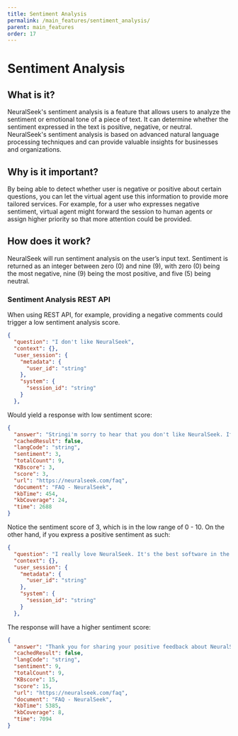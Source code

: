 ```yaml
---
title: Sentiment Analysis
permalink: /main_features/sentiment_analysis/
parent: main_features
order: 17
---
```


# Sentiment Analysis

## What is it?
NeuralSeek's sentiment analysis is a feature that allows users to analyze the sentiment or emotional tone of a piece of text. It can determine whether the sentiment expressed in the text is positive, negative, or neutral. NeuralSeek's sentiment analysis is based on advanced natural language processing techniques and can provide valuable insights for businesses and organizations.

## Why is it important?
By being able to detect whether user is negative or positive about certain questions, you can let the virtual agent use this information to provide more tailored services. For example, for a user who expresses negative sentiment, virtual agent might forward the session to human agents or assign higher priority so that more attention could be provided.

## How does it work?
NeuralSeek will run sentiment analysis on the user’s input text. Sentiment is returned as an integer between zero (0) and nine (9), with zero (0) being the most negative, nine (9) being the most positive, and five (5) being neutral.

### Sentiment Analysis REST API
When using REST API, for example, providing a negative comments could trigger a low sentiment analysis score.
```JSON
{
  "question": "I don't like NeuralSeek",
  "context": {},
  "user_session": {
    "metadata": {
      "user_id": "string"
    },
    "system": {
      "session_id": "string"
    }
  },

```
Would yield a response with low sentiment score:
```JSON
{
  "answer": "Stringi'm sorry to hear that you don't like NeuralSeek. If you have any specific concerns or feedback, please let me know and I'll do my best to assist you.",
  "cachedResult": false,
  "langCode": "string",
  "sentiment": 3,
  "totalCount": 9,
  "KBscore": 3,
  "score": 3,
  "url": "https://neuralseek.com/faq",
  "document": "FAQ - NeuralSeek",
  "kbTime": 454,
  "kbCoverage": 24,
  "time": 2688
}
```
Notice the sentiment score of 3, which is in the low range of 0 - 10. On the other hand, if you express a positive sentiment as such:
```JSON
{
  "question": "I really love NeuralSeek. It's the best software in the world.",
  "context": {},
  "user_session": {
    "metadata": {
      "user_id": "string"
    },
    "system": {
      "session_id": "string"
    }
  },
```
The response will have a higher sentiment score:
```JSON
{
  "answer": "Thank you for sharing your positive feedback about NeuralSeek.  I cannot have personal opinions, but I'm glad to hear that you find NeuralSeek to be the best software in the world.",
  "cachedResult": false,
  "langCode": "string",
  "sentiment": 9,
  "totalCount": 9,
  "KBscore": 15,
  "score": 15,
  "url": "https://neuralseek.com/faq",
  "document": "FAQ - NeuralSeek",
  "kbTime": 5385,
  "kbCoverage": 8,
  "time": 7094
}
```